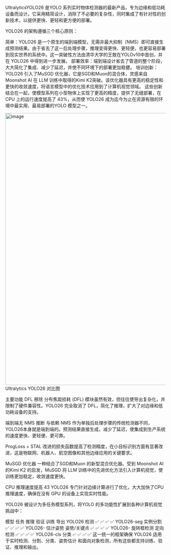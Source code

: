 UltralyticsYOLO26 是YOLO 系列实时物体检测器的最新产品，专为边缘和低功耗设备而设计。它采用精简设计，消除了不必要的复杂性，同时集成了有针对性的创新技术，以提供更快、更轻和更方便的部署。

YOLO26 的架构遵循三个核心原则：

简单：YOLO26 是一个原生的端到端模型，无需非最大抑制（NMS）即可直接生成预测结果。由于省去了这一后处理步骤，推理变得更快、更轻便，也更容易部署到现实世界的系统中。这一突破性方法由清华大学的王敖在YOLOv10中首创，并在 YOLO26 中得到进一步发展。
部署效率：端到端设计省去了管道的整个阶段，大大简化了集成、减少了延迟，并使不同环境下的部署更加稳健。
培训创新：YOLO26 引入了MuSGD 优化器，它是SGD和Muon的混合体，灵感来自 Moonshot AI 在 LLM 训练中取得的Kimi K2突破。该优化器具有更高的稳定性和更快的收敛速度，将语言模型中的优化技术应用到了计算机视觉领域。
这些创新结合在一起，使模型系列在小型物体上实现了更高的精度，提供了无缝部署，在 CPU 上的运行速度提高了 43%，从而使 YOLO26 成为迄今为止在资源有限的环境中最实用、最易部署的YOLO 模型之一。

<img width="1912" height="854" alt="image" src="https://github.com/user-attachments/assets/2abccc49-033e-497a-8ad9-643e39b03a2e" />
Ultralytics YOLO26 对比图

主要功能
DFL 移除
分布焦距损耗 (DFL) 模块虽然有效，但往往使导出复杂化，并限制了硬件兼容性。YOLO26 完全取消了 DFL，简化了推理，扩大了对边缘和低功耗设备的支持。

端到端无 NMS 推断
与依赖 NMS 作为单独后处理步骤的传统检测器不同，YOLO26本身就是端到端的。预测结果直接生成，减少了延迟，使集成到生产系统的速度更快、更轻便、更可靠。

ProgLoss + STAL
改进的损失函数提高了检测精度，在小目标识别方面有显著改进，这是物联网、机器人、航空图像和其他边缘应用的关键要求。

MuSGD 优化器
一种结合了SGD和Muon 的新型混合优化器。受到 Moonshot AI 的Kimi K2 的启发，MuSGD 将 LLM 训练中的先进优化方法引入计算机视觉，使训练更加稳定，收敛速度更快。

CPU 推理速度提高 43
YOLO26 专门针对边缘计算进行了优化，大大加快了CPU 推理速度，确保在没有 GPU 的设备上实现实时性能。

YOLO26 被设计为多任务模型系列，将YOLO 的多功能性扩展到各种计算机视觉挑战中：

模型	任务	推理	验证	训练	导出
YOLO26	检测	✅	✅	✅	✅
YOLO26-seg	实例分割	✅	✅	✅	✅
YOLO26- 估计姿势	姿势/关键点	✅	✅	✅	✅
YOLO26- 旋转框检测	定向检测	✅	✅	✅	✅
YOLO26-cls	分类	✅	✅	✅	✅
这一统一的框架确保 YOLO26 适用于实时检测、分割、分类、姿势估计 和面向对象检测，所有这些都支持训练、验证、推理和输出。
